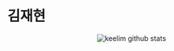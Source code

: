 # 김재현
<div align=center>

![keelim github stats](https://github-readme-stats.vercel.app/api?username=keelim&show_icons=true&show_icons=true&theme=radical)


</div>
